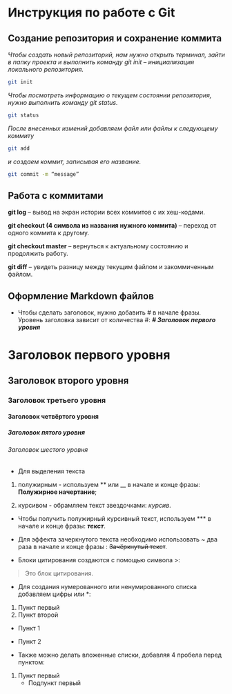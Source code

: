 # Инструкция по работе с Git
## Создание репозитория и сохранение коммита

*Чтобы создать новый репозиторий, нам нужно открыть терминал, зайти в папку проекта и выполнить команду git init – инициализация локального репозитория.*

```sh
git init
```

*Чтобы посмотреть информацию о текущем состоянии репозитория, нужно выполнить команду git status.*

```sh
git status
```

*После внесенных измений добавляем файл или файлы к следующему коммиту*
```sh
git add 
```
*и создаем коммит, записывая его название.*
```sh
git commit -m “message”
```

## Работа с коммитами

**git log** – вывод на экран истории всех коммитов с их хеш-кодами.

**git checkout (4 символа из названия нужного коммита)** – переход от одного коммита к другому.

**git checkout master** – вернуться к актуальному состоянию и продолжить работу.

**git diff** – увидеть разницу между текущим файлом и закоммиченным файлом.

## Оформление Markdown файлов ##

* Чтобы сделать заголовок, нужно добавить # в начале фразы. Уровень заголовка зависит от количества #: ***# Заголовок первого уровня***

# Заголовок первого уровня 
## Заголовок второго уровня
### Заголовок третьего уровня
#### Заголовок четвёртого уровня
##### Заголовок пятого уровня
###### Заголовок шестого уровня

* Для выделения текста
1. полужирным - используем ** или __ в начале и конце фразы: **Полужирное начертание**;

2. курсивом - обрамляем текст звездочками: *курсив*.

* Чтобы получить полужирный курсивный текст, используем *** в начале и конце фразы: ***текст***.

* Для эффекта зачеркнутого текста необходимо использовать ~ два раза в начале и конце фразы : ~~Зачёркнутый текст~~.

* Блоки цитирования создаются с помощью символа >:

> Это блок цитирования. 

* Для создания нумерованного или ненумированного списка добавляем цифры или *: 
1. Пункт первый
2. Пункт второй

* Пункт 1
* Пункт 2

* Также можно делать вложенные списки, добавляя 4 пробела перед пунктом:
1. Пункт первый
    * Подпункт первый

    
